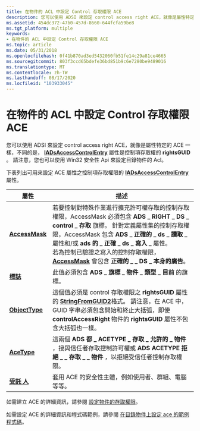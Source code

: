 ```yaml
---
title: 在物件的 ACL 中設定 Control 存取權限 ACE
description: 您可以使用 ADSI 來設定 control access right ACE，就像是屬性特定的 ACE 一樣，不同的是，IADsAccessControlEntry 屬性是控制項存取權的 rightsGUID。
ms.assetid: 454dc372-47b0-457d-8660-644fcfa59be8
ms.tgt_platform: multiple
keywords:
- 在物件的 ACL 中設定 Control 存取權限 ACE
ms.topic: article
ms.date: 05/31/2018
ms.openlocfilehash: 0f41b870ad3ed5432060fb51fe14c29a81ce4665
ms.sourcegitcommit: 803f3ccd65bdefe36bd851b9c6e7280be9489016
ms.translationtype: MT
ms.contentlocale: zh-TW
ms.lasthandoff: 08/17/2020
ms.locfileid: "103933045"
---
```

# <a name="setting-a-control-access-right-ace-in-an-objects-acl"></a>在物件的 ACL 中設定 Control 存取權限 ACE

您可以使用 ADSI 來設定 control access right ACE，就像是屬性特定的 ACE 一樣，不同的是， [**IADsAccessControlEntry**](/windows/desktop/ADSI/iadsaccesscontrolentry-property-methods) 屬性是控制項存取權的 **rightsGUID** 。 請注意，您也可以使用 Win32 安全性 Api 來設定目錄物件的 Acl。

下表列出可用來設定 ACE 屬性之控制項存取權限的 [**IADsAccessControlEntry**](/windows/desktop/api/iads/nn-iads-iadsaccesscontrolentry) 屬性。



| 屬性                                                       | 描述                                                                                                                                                                                                                                                                                                                                                                                                                                                                                  |
|----------------------------------------------------------------|----------------------------------------------------------------------------------------------------------------------------------------------------------------------------------------------------------------------------------------------------------------------------------------------------------------------------------------------------------------------------------------------------------------------------------------------------------------------------------------------|
| [**AccessMask**](/windows/desktop/ADSI/iadsaccesscontrolentry-property-methods) | 若要控制對特殊作業進行擴充許可權存取的控制存取權限，AccessMask 必須包含 **ADS \_ RIGHT \_ DS \_ control \_ 存取** 旗標。 針對定義屬性集的控制存取權限，AccessMask 包含 **ADS \_ 正確的 \_ ds \_ 讀取 \_** 屬性和/或 **ads 的 \_ 正確 \_ ds \_ 寫入 \_** 屬性。<br/> 若為控制已驗證之寫入的控制存取權限， [**AccessMask**](/windows/desktop/ADSI/iadsaccesscontrolentry-property-methods) 會包含 **正確的 \_ \_ DS \_ 本身的廣告**。<br/> |
| [**標誌**](/windows/desktop/ADSI/iadsaccesscontrolentry-property-methods)      | 此值必須包含 **ADS \_ 旗標 \_ 物件 \_ 類型 \_ 目前** 的旗標。                                                                                                                                                                                                                                                                                                                                                                                                                       |
| [**ObjectType**](/windows/desktop/ADSI/iadsaccesscontrolentry-property-methods) | 這個值必須是 control 存取權限之 **rightsGUID** 屬性的 [**StringFromGUID2**](/windows/win32/api/combaseapi/nf-combaseapi-stringfromguid2)格式。 請注意，在 ACE 中，GUID 字串必須包含開始和終止大括弧，即使 **controlAccessRight** 物件的 **rightsGUID** 屬性不包含大括弧也一樣。                                                                                                                                     |
| [**AceType**](/windows/desktop/ADSI/iadsaccesscontrolentry-property-methods)    | 這兩個 **ADS 都 \_ ACETYPE \_ 存取 \_ 允許的 \_ 物件** ，授與信任者存取控制許可權或 **ADS ACETYPE 拒絕 \_ \_ 存取 \_ \_ 物件** ，以拒絕受信任者控制存取權限。                                                                                                                                                                                                                                                                                                     |
| [**受託 人**](/windows/desktop/ADSI/iadsaccesscontrolentry-property-methods)    | 套用 ACE 的安全性主體，例如使用者、群組、電腦等等。                                                                                                                                                                                                                                                                                                                                                                                              |



 

如需建立 ACE 的詳細資訊，請參閱 [設定物件的存取權限](setting-access-rights-on-an-object.md)。

如需設定 ACE 的詳細資訊和程式碼範例，請參閱 [在目錄物件上設定 ace 的範例程式碼](example-code-for-setting-an-ace-on-a-directory-object.md)。

 

